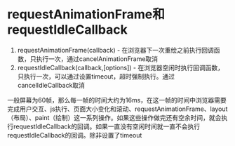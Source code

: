 # requestAnimationFrame和requestIdleCallback

1. requestAnimationFrame(callback) - 在浏览器下一次重绘之前执行回调函数，只执行一次，通过cancelAnimationFrame取消
2. requestIdleCallback(callback,[options]) - 在浏览器空闲时执行回调函数，只执行一次，可以通过设置timeout，超时强制执行。通过cancelIdleCallback取消

一般屏幕为60帧，那么每一帧的时间大约为16ms，在这一帧的时间中浏览器需要完成用户交互、js执行、页面大小变化和滚动、requestAnimationFrame、layout（布局）、paint（绘制）这一系列操作。如果这些操作做完还有空余时间，就会执行requestIdleCallback的回调。如果一直没有空闲时间就一直不会执行requestIdleCallback的回调。除非设置了timeout